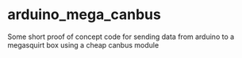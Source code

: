 # arduino_mega_canbus
Some short proof of concept code for sending data from arduino to a megasquirt box using a cheap canbus module
